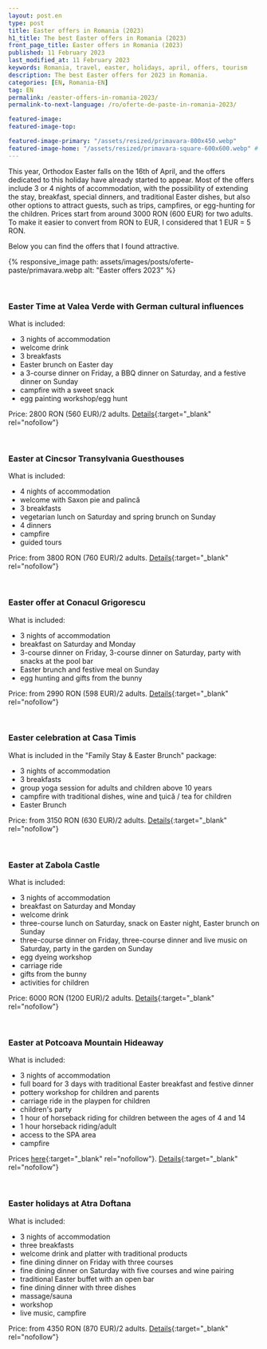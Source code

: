 ```yaml
---
layout: post.en
type: post
title: Easter offers in Romania (2023)
h1_title: The best Easter offers in Romania (2023)
front_page_title: Easter offers in Romania (2023)
published: 11 February 2023
last_modified_at: 11 February 2023
keywords: Romania, travel, easter, holidays, april, offers, tourism
description: The best Easter offers for 2023 in Romania.
categories: [EN, Romania-EN]
tag: EN
permalink: /easter-offers-in-romania-2023/
permalink-to-next-language: /ro/oferte-de-paste-in-romania-2023/

featured-image: 
featured-image-top:

featured-image-primary: "/assets/resized/primavara-800x450.webp"
featured-image-home: "/assets/resized/primavara-square-600x600.webp" # width - 600
---
```

This year, Orthodox Easter falls on the 16th of April, and the offers dedicated to this holiday have already started to appear.
Most of the offers include 3 or 4 nights of accommodation, with the possibility of extending the stay, breakfast, special dinners, and traditional Easter dishes, but also other options to attract guests, such as trips, campfires, or egg-hunting for the children. Prices start from around 3000 RON (600 EUR) for two adults. To make it easier to convert from RON to EUR, I considered that 1 EUR = 5 RON.

Below you can find the offers that I found attractive.

{% responsive_image path: assets/images/posts/oferte-paste/primavara.webp alt: "Easter offers 2023" %}

<br />

### Easter Time at Valea Verde with German cultural influences

What is included:
- 3 nights of accommodation
- welcome drink
- 3 breakfasts
- Easter brunch on Easter day
- a 3-course dinner on Friday, a BBQ dinner on Saturday, and a festive dinner on Sunday
- campfire with a sweet snack
- egg painting workshop/egg hunt

Price: 2800 RON (560 EUR)/2 adults. [Details](https://www.valeaverde.com/en/offers/){:target="_blank" rel="nofollow"}

<br />

### Easter at Cincsor Transylvania Guesthouses

What is included:
- 4 nights of accommodation
- welcome with Saxon pie and palincă
- 3 breakfasts
- vegetarian lunch on Saturday and spring brunch on Sunday
- 4 dinners
- campfire
- guided tours

Price: from 3800 RON (760 EUR)/2 adults. [Details](https://transilvania-cincsor.ro/en/offers/){:target="_blank" rel="nofollow"}

<br />

### Easter offer at Conacul Grigorescu

What is included:
- 3 nights of accommodation
- breakfast on Saturday and Monday
- 3-course dinner on Friday, 3-course dinner on Saturday, party with snacks at the pool bar
- Easter brunch and festive meal on Sunday
- egg hunting and gifts from the bunny

Price: from 2990 RON (598 EUR)/2 adults. [Details](https://conaculgrigorescu.com/ro/events/oferta-de-paste-14-17-aprilie-2023/){:target="_blank" rel="nofollow"}

<br />

### Easter celebration at Casa Timis

What is included in the "Family Stay & Easter Brunch" package:
- 3 nights of accommodation
- 3 breakfasts
- group yoga session for adults and children above 10 years
- campfire with traditional dishes, wine and ţuică / tea for children
- Easter Brunch

Price: from 3150 RON (630 EUR)/2 adults. [Details](https://casatimis.ro/oferte/){:target="_blank" rel="nofollow"}

<br />

### Easter at Zabola Castle

What is included:
- 3 nights of accommodation
- breakfast on Saturday and Monday
- welcome drink
- three-course lunch on Saturday, snack on Easter night, Easter brunch on Sunday
- three-course dinner on Friday, three-course dinner and live music on Saturday, party in the garden on Sunday
- egg dyeing workshop
- carriage ride
- gifts from the bunny
- activities for children

Price: 6000 RON (1200 EUR)/2 adults. [Details](https://www.zabola.com/articles/special-offers){:target="_blank" rel="nofollow"}

<br />

### Easter at Potcoava Mountain Hideaway

What is included:
- 3 nights of  accommodation
- full board for 3 days with traditional Easter breakfast and festive dinner
- pottery workshop for children and parents
- carriage ride in the playpen for children
- children's party
- 1 hour of horseback riding for children between the ages of 4 and 14
- 1 hour horseback riding/adult
- access to the SPA area
- campfire

Prices [here](https://potcoava-mountain.pynbooking.direct/offers/?checkin=2023-04-14&checkout=2023-04-17){:target="_blank" rel="nofollow"}. [Details](https://www.potcoava.ro/pachete-tematice/){:target="_blank" rel="nofollow"}

<br />

### Easter holidays at Atra Doftana

What is included:
- 3 nights of accommodation
- three breakfasts
- welcome drink and platter with traditional products
- fine dining dinner on Friday with three courses
- fine dining dinner on Saturday with five courses and wine pairing
- traditional Easter buffet with an open bar
- fine dining dinner with three dishes
- massage/sauna
- workshop
- live music, campfire

Price: from 4350 RON (870 EUR)/2 adults. [Details](https://www.atradoftana.ro/oferte-de-vacanta-valea-doftanei/){:target="_blank" rel="nofollow"}